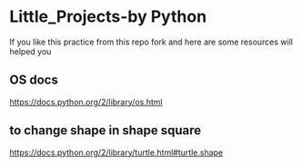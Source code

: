 # Little_Projects-by Python

If you like this practice from this repo fork and here are some resources will helped you 
## OS docs
https://docs.python.org/2/library/os.html
## to change shape in shape square 
https://docs.python.org/2/library/turtle.html#turtle.shape 

